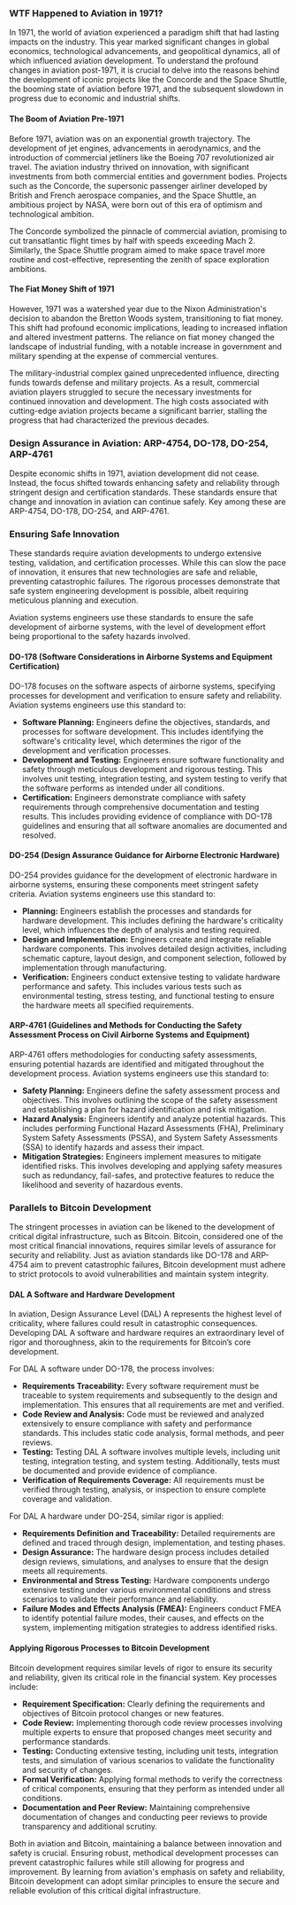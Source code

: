 ### WTF Happened to Aviation in 1971?

In 1971, the world of aviation experienced a paradigm shift that had lasting impacts on the industry. This year marked significant changes in global economics, technological advancements, and geopolitical dynamics, all of which influenced aviation development. To understand the profound changes in aviation post-1971, it is crucial to delve into the reasons behind the development of iconic projects like the Concorde and the Space Shuttle, the booming state of aviation before 1971, and the subsequent slowdown in progress due to economic and industrial shifts.

#### The Boom of Aviation Pre-1971

Before 1971, aviation was on an exponential growth trajectory. The development of jet engines, advancements in aerodynamics, and the introduction of commercial jetliners like the Boeing 707 revolutionized air travel. The aviation industry thrived on innovation, with significant investments from both commercial entities and government bodies. Projects such as the Concorde, the supersonic passenger airliner developed by British and French aerospace companies, and the Space Shuttle, an ambitious project by NASA, were born out of this era of optimism and technological ambition.

The Concorde symbolized the pinnacle of commercial aviation, promising to cut transatlantic flight times by half with speeds exceeding Mach 2. Similarly, the Space Shuttle program aimed to make space travel more routine and cost-effective, representing the zenith of space exploration ambitions.

#### The Fiat Money Shift of 1971

However, 1971 was a watershed year due to the Nixon Administration's decision to abandon the Bretton Woods system, transitioning to fiat money. This shift had profound economic implications, leading to increased inflation and altered investment patterns. The reliance on fiat money changed the landscape of industrial funding, with a notable increase in government and military spending at the expense of commercial ventures.

The military-industrial complex gained unprecedented influence, directing funds towards defense and military projects. As a result, commercial aviation players struggled to secure the necessary investments for continued innovation and development. The high costs associated with cutting-edge aviation projects became a significant barrier, stalling the progress that had characterized the previous decades.

### Design Assurance in Aviation: ARP-4754, DO-178, DO-254, ARP-4761

Despite economic shifts in 1971, aviation development did not cease. Instead, the focus shifted towards enhancing safety and reliability through stringent design and certification standards. These standards ensure that change and innovation in aviation can continue safely. Key among these are ARP-4754, DO-178, DO-254, and ARP-4761.

### Ensuring Safe Innovation

These standards require aviation developments to undergo extensive testing, validation, and certification processes. While this can slow the pace of innovation, it ensures that new technologies are safe and reliable, preventing catastrophic failures. The rigorous processes demonstrate that safe system engineering development is possible, albeit requiring meticulous planning and execution.

Aviation systems engineers use these standards to ensure the safe development of airborne systems, with the level of development effort being proportional to the safety hazards involved.

#### DO-178 (Software Considerations in Airborne Systems and Equipment Certification)

DO-178 focuses on the software aspects of airborne systems, specifying processes for development and verification to ensure safety and reliability. Aviation systems engineers use this standard to:

- **Software Planning:** Engineers define the objectives, standards, and processes for software development. This includes identifying the software's criticality level, which determines the rigor of the development and verification processes.
- **Development and Testing:** Engineers ensure software functionality and safety through meticulous development and rigorous testing. This involves unit testing, integration testing, and system testing to verify that the software performs as intended under all conditions.
- **Certification:** Engineers demonstrate compliance with safety requirements through comprehensive documentation and testing results. This includes providing evidence of compliance with DO-178 guidelines and ensuring that all software anomalies are documented and resolved.

#### DO-254 (Design Assurance Guidance for Airborne Electronic Hardware)

DO-254 provides guidance for the development of electronic hardware in airborne systems, ensuring these components meet stringent safety criteria. Aviation systems engineers use this standard to:

- **Planning:** Engineers establish the processes and standards for hardware development. This includes defining the hardware's criticality level, which influences the depth of analysis and testing required.
- **Design and Implementation:** Engineers create and integrate reliable hardware components. This involves detailed design activities, including schematic capture, layout design, and component selection, followed by implementation through manufacturing.
- **Verification:** Engineers conduct extensive testing to validate hardware performance and safety. This includes various tests such as environmental testing, stress testing, and functional testing to ensure the hardware meets all specified requirements.

#### ARP-4761 (Guidelines and Methods for Conducting the Safety Assessment Process on Civil Airborne Systems and Equipment)

ARP-4761 offers methodologies for conducting safety assessments, ensuring potential hazards are identified and mitigated throughout the development process. Aviation systems engineers use this standard to:

- **Safety Planning:** Engineers define the safety assessment process and objectives. This involves outlining the scope of the safety assessment and establishing a plan for hazard identification and risk mitigation.
- **Hazard Analysis:** Engineers identify and analyze potential hazards. This includes performing Functional Hazard Assessments (FHA), Preliminary System Safety Assessments (PSSA), and System Safety Assessments (SSA) to identify hazards and assess their impact.
- **Mitigation Strategies:** Engineers implement measures to mitigate identified risks. This involves developing and applying safety measures such as redundancy, fail-safes, and protective features to reduce the likelihood and severity of hazardous events.

### Parallels to Bitcoin Development

The stringent processes in aviation can be likened to the development of critical digital infrastructure, such as Bitcoin. Bitcoin, considered one of the most critical financial innovations, requires similar levels of assurance for security and reliability. Just as aviation standards like DO-178 and ARP-4754 aim to prevent catastrophic failures, Bitcoin development must adhere to strict protocols to avoid vulnerabilities and maintain system integrity.

#### DAL A Software and Hardware Development

In aviation, Design Assurance Level (DAL) A represents the highest level of criticality, where failures could result in catastrophic consequences. Developing DAL A software and hardware requires an extraordinary level of rigor and thoroughness, akin to the requirements for Bitcoin’s core development.

For DAL A software under DO-178, the process involves:

- **Requirements Traceability:** Every software requirement must be traceable to system requirements and subsequently to the design and implementation. This ensures that all requirements are met and verified.
- **Code Review and Analysis:** Code must be reviewed and analyzed extensively to ensure compliance with safety and performance standards. This includes static code analysis, formal methods, and peer reviews.
- **Testing:** Testing DAL A software involves multiple levels, including unit testing, integration testing, and system testing. Additionally, tests must be documented and provide evidence of compliance.
- **Verification of Requirements Coverage:** All requirements must be verified through testing, analysis, or inspection to ensure complete coverage and validation.

For DAL A hardware under DO-254, similar rigor is applied:

- **Requirements Definition and Traceability:** Detailed requirements are defined and traced through design, implementation, and testing phases.
- **Design Assurance:** The hardware design process includes detailed design reviews, simulations, and analyses to ensure that the design meets all requirements.
- **Environmental and Stress Testing:** Hardware components undergo extensive testing under various environmental conditions and stress scenarios to validate their performance and reliability.
- **Failure Modes and Effects Analysis (FMEA):** Engineers conduct FMEA to identify potential failure modes, their causes, and effects on the system, implementing mitigation strategies to address identified risks.

#### Applying Rigorous Processes to Bitcoin Development

Bitcoin development requires similar levels of rigor to ensure its security and reliability, given its critical role in the financial system. Key processes include:

- **Requirement Specification:** Clearly defining the requirements and objectives of Bitcoin protocol changes or new features.
- **Code Review:** Implementing thorough code review processes involving multiple experts to ensure that proposed changes meet security and performance standards.
- **Testing:** Conducting extensive testing, including unit tests, integration tests, and simulation of various scenarios to validate the functionality and security of changes.
- **Formal Verification:** Applying formal methods to verify the correctness of critical components, ensuring that they perform as intended under all conditions.
- **Documentation and Peer Review:** Maintaining comprehensive documentation of changes and conducting peer reviews to provide transparency and additional scrutiny.

Both in aviation and Bitcoin, maintaining a balance between innovation and safety is crucial. Ensuring robust, methodical development processes can prevent catastrophic failures while still allowing for progress and improvement. By learning from aviation's emphasis on safety and reliability, Bitcoin development can adopt similar principles to ensure the secure and reliable evolution of this critical digital infrastructure.
